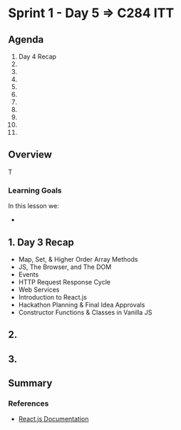 # Sprint 1 - Day 5 => C284 ITT

## Agenda

1. Day 4 Recap
2. 
3. 
4. 
5. 
6. 
7. 
8. 
9. 
10. 
11. 

## Overview

T

### Learning Goals

In this lesson we:

- 

## 1. Day 3 Recap

- Map, Set, & Higher Order Array Methods
- JS, The Browser, and The DOM
- Events
- HTTP Request Response Cycle
- Web Services
- Introduction to React.js
- Hackathon Planning & Final Idea Approvals
- Constructor Functions & Classes in Vanilla JS

## 2. 

## 3.

## Summary


### References

- [React.js Documentation](https://reactjs.org/docs/getting-started.html)
